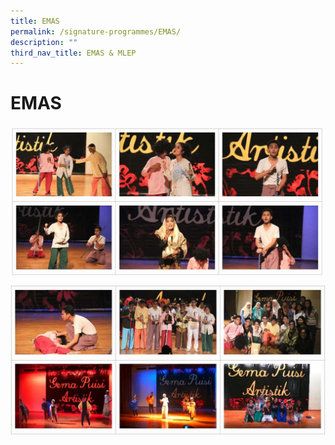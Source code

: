 ```yaml
---
title: EMAS
permalink: /signature-programmes/EMAS/
description: ""
third_nav_title: EMAS & MLEP
---
```


# EMAS
![](/images/Signature%20Programmes/1-15.jpg)

![](/images/Signature%20Programmes/2-8.jpg)